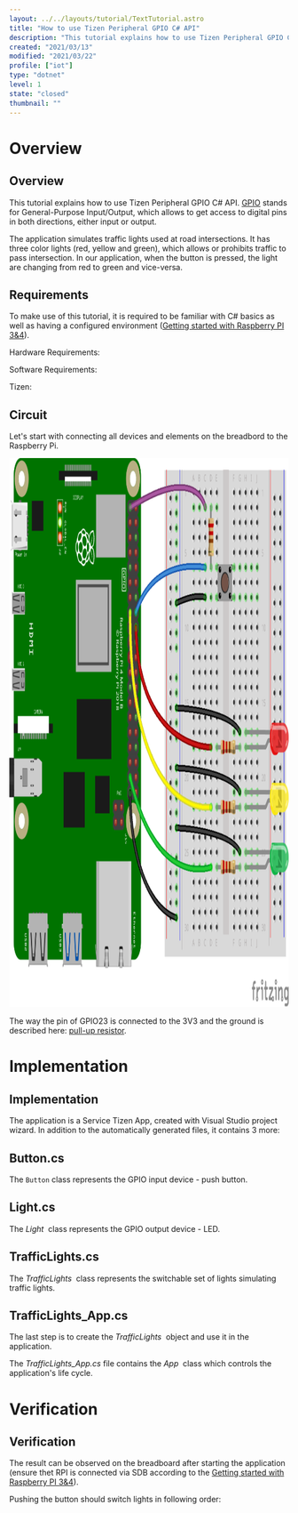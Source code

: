 ```yaml
---
layout: ../../layouts/tutorial/TextTutorial.astro
title: "How to use Tizen Peripheral GPIO C# API"
description: "This tutorial explains how to use Tizen Peripheral GPIO C# API. The application uses 3 LEDs and a button to simulate traffic lights."
created: "2021/03/13"
modified: "2021/03/22"
profile: ["iot"]
type: "dotnet"
level: 1
state: "closed"
thumbnail: ""
---
```


#

# Overview

## Overview

This tutorial explains how to use Tizen Peripheral GPIO C# API. [GPIO](https://en.wikipedia.org/wiki/General-purpose_input/output) stands for General-Purpose Input/Output, which allows to get access to digital pins in both directions, either input or output.



The application simulates traffic lights used at road intersections. It has three color lights (red, yellow and green), which allows or prohibits traffic to pass intersection. In our application, when the button is pressed, the light are changing from red to green and vice-versa.

## Requirements

To make use of this tutorial, it is required to be familiar with C# basics as well as having a configured environment ([Getting started with Raspberry PI 3&4](https://tizenschool.org/tutorial/191/contents/1)).



Hardware Requirements:



Software Requirements:



Tizen:

## Circuit

Let's start with connecting all devices and elements on the breadbord to the Raspberry Pi.

<img src="/assets/images/tutorials/232/gpio-circuit_bb.png" style="height:987px; width:1305px"/>



The way the pin of GPIO23 is connected to the 3V3 and the ground is described here: [pull-up resistor](https://wikipedia.org/wiki/Pull-up_resistor).

# Implementation

## Implementation

The application is a Service Tizen App, created with Visual Studio project wizard. In addition to the automatically generated files, it contains 3 more:

## Button.cs

The `Button` class represents the GPIO input device - push button.



## Light.cs

The _Light_  class represents the GPIO output device - LED.



## TrafficLights.cs

The _TrafficLights_  class represents the switchable set of lights simulating traffic lights.



## TrafficLights_App.cs

The last step is to create the _TrafficLights_  object and use it in the application.



The _TrafficLights_App.cs_ file contains the _App_  class which controls the application's life cycle.



# Verification

## Verification

The result can be observed on the breadboard after starting the application (ensure thet RPI is connected via SDB according to the [Getting started with Raspberry PI 3&4](https://tizenschool.org/tutorial/191/contents/1)).



Pushing the button should switch lights in following order:

